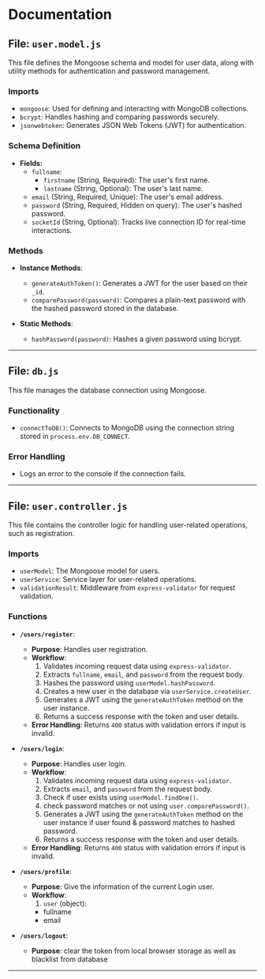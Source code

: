 
# Documentation

## File: `user.model.js`
This file defines the Mongoose schema and model for user data, along with utility methods for authentication and password management.

### Imports
- `mongoose`: Used for defining and interacting with MongoDB collections.
- `bcrypt`: Handles hashing and comparing passwords securely.
- `jsonwebtoken`: Generates JSON Web Tokens (JWT) for authentication.

### Schema Definition
- **Fields:**
  - `fullname`:
    - `firstname` (String, Required): The user's first name.
    - `lastname` (String, Optional): The user's last name.
  - `email` (String, Required, Unique): The user's email address.
  - `password` (String, Required, Hidden on query): The user's hashed password.
  - `socketId` (String, Optional): Tracks live connection ID for real-time interactions.

### Methods
- **Instance Methods**:
  - `generateAuthToken()`: Generates a JWT for the user based on their `_id`.
  - `comparePassword(password)`: Compares a plain-text password with the hashed password stored in the database.

- **Static Methods**:
  - `hashPassword(password)`: Hashes a given password using bcrypt.

---

## File: `db.js`
This file manages the database connection using Mongoose.

### Functionality
- `connectToDB()`: Connects to MongoDB using the connection string stored in `process.env.DB_CONNECT`.

### Error Handling
- Logs an error to the console if the connection fails.

---

## File: `user.controller.js`
This file contains the controller logic for handling user-related operations, such as registration.

### Imports
- `userModel`: The Mongoose model for users.
- `userService`: Service layer for user-related operations.
- `validationResult`: Middleware from `express-validator` for request validation.

### Functions
- **`/users/register`**:
  - **Purpose**: Handles user registration.
  - **Workflow**:
    1. Validates incoming request data using `express-validator`.
    2. Extracts `fullname`, `email`, and `password` from the request body.
    3. Hashes the password using `userModel.hashPassword`.
    4. Creates a new user in the database via `userService.createUser`.
    5. Generates a JWT using the `generateAuthToken` method on the user instance.
    6. Returns a success response with the token and user details.
  - **Error Handling**: Returns `400` status with validation errors if input is invalid.

- **`/users/login`**:
  - **Purpose**: Handles user login.
  - **Workflow**:
    1. Validates incoming request data using `express-validator`.
    2. Extracts `email`, and `password` from the request body.
    3. Check if user exists using `userModel.findOne()`.
    4. check password matches or not using `user.comparePassword()`.
    5. Generates a JWT using the `generateAuthToken` method on the user instance if user found & password matches to hashed password.
    6. Returns a success response with the token and user details.
  - **Error Handling**: Returns `400` status with validation errors if input is invalid.


- **`/users/profile`**:
  - **Purpose**: Give the information of the current Login user.
  - **Workflow**:
    1. `user` (object):
      - fullname
      - email


- **`/users/logout`**:
  - **Purpose**: clear the token from local browser storage as well as blacklist from database


---
